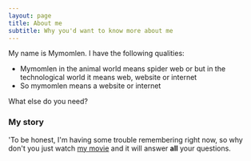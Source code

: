 ```yaml
---
layout: page
title: About me
subtitle: Why you'd want to know more about me
---
```


My name is Mymomlen. I have the following qualities:

- Mymomlen in the animal world means spider web or but in the technological world it means web, website or internet
- So mymomlen means a website or internet

What else do you need?

### My story

'To be honest, I'm having some trouble remembering right now, so why don't you just watch [my movie](https://en.wikipedia.org/wiki/The_Princess_Bride_%28film%29) and it will answer **all** your questions.
